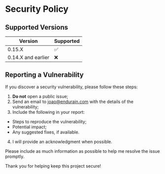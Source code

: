 # Security Policy

## Supported Versions

| Version | Supported          |
| ------- | ------------------ |
| 0.15.X   | :white_check_mark: |
| 0.14.X and earlier   | :x:                |

## Reporting a Vulnerability

If you discover a security vulnerability, please follow these steps:

1. **Do not** open a public issue;
2. Send an email to joao@endurain.com with the details of the vulnerability;
3. Include the following in your report:
- Steps to reproduce the vulnerability;
- Potential impact;
- Any suggested fixes, if available.
4. I will provide an acknowledgment when possible.

Please include as much information as possible to help me resolve the issue promptly.

Thank you for helping keep this project secure!

